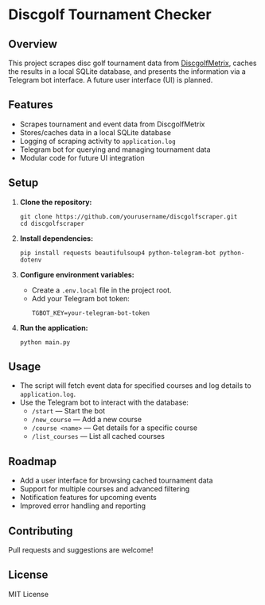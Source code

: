 # Discgolf Tournament Checker

## Overview

This project scrapes disc golf tournament data from [DiscgolfMetrix](https://discgolfmetrix.com), caches the results in a local SQLite database, and presents the information via a Telegram bot interface. A future user interface (UI) is planned.

## Features

- Scrapes tournament and event data from DiscgolfMetrix
- Stores/caches data in a local SQLite database
- Logging of scraping activity to `application.log`
- Telegram bot for querying and managing tournament data
- Modular code for future UI integration

## Setup

1. **Clone the repository:**
   ```
   git clone https://github.com/yourusername/discgolfscraper.git
   cd discgolfscraper
   ```

2. **Install dependencies:**
   ```
   pip install requests beautifulsoup4 python-telegram-bot python-dotenv
   ```

3. **Configure environment variables:**
   - Create a `.env.local` file in the project root.
   - Add your Telegram bot token:
     ```
     TGBOT_KEY=your-telegram-bot-token
     ```

4. **Run the application:**
   ```
   python main.py
   ```

## Usage

- The script will fetch event data for specified courses and log details to `application.log`.
- Use the Telegram bot to interact with the database:
  - `/start` — Start the bot
  - `/new_course` — Add a new course
  - `/course <name>` — Get details for a specific course
  - `/list_courses` — List all cached courses

## Roadmap

- Add a user interface for browsing cached tournament data
- Support for multiple courses and advanced filtering
- Notification features for upcoming events
- Improved error handling and reporting

## Contributing

Pull requests and suggestions are welcome!

## License

MIT License
